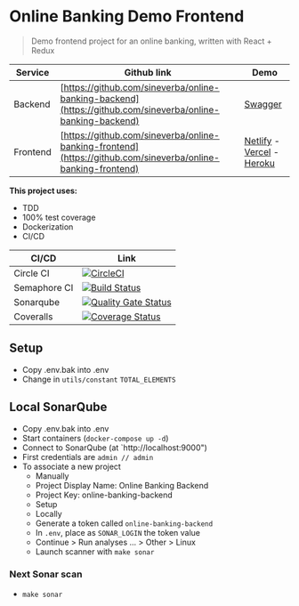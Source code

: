 Online Banking Demo Frontend
============================

> Demo frontend project for an online banking, written with React + Redux

| Service | Github link | Demo |
| ------- | ----------- | ---- |
| Backend | [https://github.com/sineverba/online-banking-backend](https://github.com/sineverba/online-banking-backend) | [Swagger](https://online-banking-backend-api.herokuapp.com/swagger-ui/index.html) |
| Frontend | [https://github.com/sineverba/online-banking-frontend](https://github.com/sineverba/online-banking-frontend) | [Netlify](https://bit-bank.netlify.app/) - [Vercel](https://online-banking-frontend.vercel.app/) - [Heroku](https://bit-bank.herokuapp.com/) |

__This project uses:__

+ TDD
+ 100% test coverage
+ Dockerization
+ CI/CD

| CI/CD | Link |
| ----- | ---- |
| Circle CI | [![CircleCI](https://circleci.com/gh/sineverba/online-banking-frontend.svg?style=svg)](https://circleci.com/gh/sineverba/online-banking-frontend) |
| Semaphore CI | [![Build Status](https://sineverba.semaphoreci.com/badges/online-banking-frontend.svg)](https://sineverba.semaphoreci.com/projects/online-banking-frontend) |
| Sonarqube | [![Quality Gate Status](https://sonarcloud.io/api/project_badges/measure?project=online-banking-frontend&metric=alert_status)](https://sonarcloud.io/dashboard?id=online-banking-frontend) |
| Coveralls | [![Coverage Status](https://coveralls.io/repos/github/sineverba/online-banking-frontend/badge.svg?branch=master)](https://coveralls.io/github/sineverba/online-banking-frontend?branch=master) |

## Setup
+ Copy .env.bak into .env
+ Change in `utils/constant` `TOTAL_ELEMENTS`

## Local SonarQube

+ Copy .env.bak into .env
+ Start containers (`docker-compose up -d`)
+ Connect to SonarQube (at `http://localhost:9000")
+ First credentials are `admin // admin`
+ To associate a new project
  + Manually
  + Project Display Name: Online Banking Backend
  + Project Key: online-banking-backend
  + Setup
  + Locally
  + Generate a token called `online-banking-backend`
  + In `.env`, place as `SONAR_LOGIN` the token value
  + Continue > Run analyses ... > Other > Linux
  + Launch scanner with `make sonar`

### Next Sonar scan

+ `make sonar`
